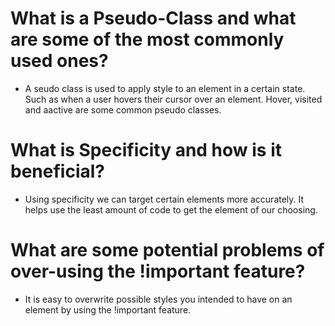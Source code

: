 # What is a Pseudo-Class and what are some of the most commonly used ones?

- A seudo class is used to apply style to an element in a certain state. Such as when a user hovers their cursor over an element. Hover, visited and aactive are some common pseudo classes.

# What is Specificity and how is it beneficial?

- Using specificity we can target certain elements more accurately. It helps use the least amount of code to get the element of our choosing.

# What are some potential problems of over-using the !important feature?

- It is easy to overwrite possible styles you intended to have on an element by using the !important feature.
